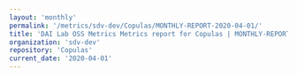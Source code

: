 ```yaml
---
layout: 'monthly'
permalink: '/metrics/sdv-dev/Copulas/MONTHLY-REPORT-2020-04-01/'
title: 'DAI Lab OSS Metrics Metrics report for Copulas | MONTHLY-REPORT-2020-04-01'
organization: 'sdv-dev'
repository: 'Copulas'
current_date: '2020-04-01'
---
```

